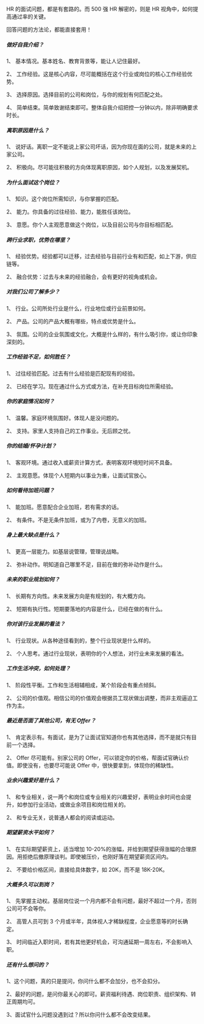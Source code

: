 
HR 的面试问题，都是有套路的。而 500 强 HR 解密的，则是 HR 视角中，如何提高通过率的关键。

回答问题的方法论，都能直接套用！


##### 做好自我介绍？
1、 基本情况。基本姓名、教育背景等，能让人记住最好。

2、 工作经验。这是核心内容，尽可能概括在这个行业或岗位的核心工作经验优势。

3、 选择原因。选择目前的公司和岗位，与你的规划有何匹配之处。

4、 简单结束。简单致谢结束即可。整体自我介绍把控一分钟以内，除非明确要求时长。

##### 离职原因是什么？
1、 说好话。离职一定不能说上家公司坏话，因为你现在面的公司，就是未来的上家公司。

2、 积极向。尽可能往积极的方向体现离职原因，如个人规划，以及发展契机。

##### 为什么面试这个岗位？
1、 知识。这个岗位所需知识，与你掌握的匹配。

2、 能力。你具备的过往经验、能力，能胜任该岗位。

3、 意愿。你个人主观愿意做这个岗位，以及目前公司与你目标相匹配。

##### 跨行业求职，优势在哪里？
1、 经验优势。经验都可以迁移，过去经验与目前行业有和匹配，如上下游，供应链等。

2、 融合优势：过去与未来的经验融合，会有更好的视角或机会。

##### 对我们公司了解多少？
1、 行业。公司所处行业是什么，行业地位或行业前景如何。

2、 产品。公司的产品大概有哪些，特点或优势是什么。

3、 氛围。公司的企业氛围或文化，大概是什么样的，有什么吸引你，或让你印象深刻的。

##### 工作经验不足，如何胜任？
1、 过往经验匹配。过去有什么经验是匹配现有的经验。

2、 已经在学习。现在通过什么方式或方法，在补充目标岗位所需经验。

##### 你的家庭情况如何？
1、 温馨。家庭环境氛围好。体现人是没问题的。

2、 支持。家里人支持自己的工作事业。无后顾之忧。

##### 你的结婚/怀孕计划？
1、 客观环境。通过收入或薪资计算方式，表明客观环境短时间不具备。

2、 主观意愿。体现个人短期内以事业为重，让面试官放心。

##### 如何看待加班问题？
1、 能加班。愿意配合企业加班，若有需求的话。

2、 有条件。不是无条件加班，或为了内卷，无意义的加班。

##### 身上最大缺点是什么？
1、 更高一层能力。如基层说管理，管理说战略。

2、 弥补动作。明知道自己哪里不足，目前在做的弥补动作是什么。

##### 未来的职业规划如何？
1、 长期有方向性。未来发展方向是有规划的，有大概方向。

2、 短期有执行性。短期要落地的内容是什么，已经在做的有什么。

##### 你对该行业发展的看法？
1、 行业现状。从各种途径看到的，整个行业现状是什么样的。

2、 个人思考。通过行业现状，表明你的个人想法，对行业未来发展的看法。

##### 工作生活冲突，如何处理？
1、 阶段性平衡。工作和生活相辅相成，某个阶段会有重点倾斜。

2、 公司的价值观。相信公司的价值观会根据员工现状做出调整，而非主观逼迫工作为主。

##### 最近是否面了其他公司，有无 Offer？
1、 肯定表示有。有面试，是为了让面试官知道你也有其他选择，而不是就只有目前一个选择。

2、 Offer 尽可能有。别家公司的 Offer，可以锁定你的价格，帮面试官确认价值。即使没有，也要尽可能说 Offer 中，很快要拿到，体现你的稀缺性。

##### 业余兴趣爱好是什么？
1、 和专业相关，说一两个和岗位或专业相关的兴趣爱好，表明业余时间也会提升，如参加行业活动，或做业余项目和岗位相关的。

2、 和专业无关，说普通人都会的阅读或运动。

##### 期望薪资水平如何？
1、 在实际期望薪资上，适当增加 10-20%的涨幅，并给到期望获得涨幅的合理原因。用拒绝后撤原理谈判。即使被压价，也刚好落在期望薪资区间内。

2、 不要给价格区间，直接给具体数字，如 20K，而不是 18K-20K。

##### 大概多久可以到岗？
1、 先掌握主动权。基层岗位说一个月内都不会有问题，最好不超过一个月，否则公司可不会等你。

2、 高管人员可到 3 个月或半年，具体视人才稀缺程度，企业愿意等的时长确定。

3、 时间临近入职时间，若有其他更好机会，可沟通延期一周左右，不会影响入职。

##### 还有什么想问的？
1、这个问题，真的只是提问，你问什么都不会加分，也不会扣分。

2、最好的问题，是问你最关心的即可。薪资福利待遇、岗位职责、组织架构、转正周期均可。

3、面试官什么问题没遇到过？所以你问什么都不会改变结果。